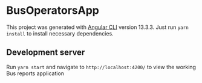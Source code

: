 # BusOperatorsApp

This project was generated with [Angular CLI](https://github.com/angular/angular-cli) version 13.3.3.
Just run `yarn install` to install necessary dependencies.

## Development server

Run `yarn start` and navigate to `http://localhost:4200/` to view the working Bus reports application
